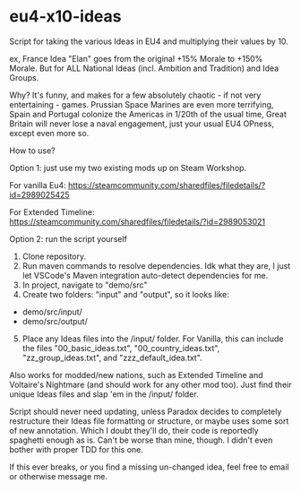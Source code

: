 # eu4-x10-ideas
Script for taking the various Ideas in EU4 and multiplying their values by 10.


ex,  France Idea "Elan" goes from the original +15% Morale to +150% Morale.
But for ALL National Ideas (incl. Ambition and Tradition) and Idea Groups.


Why? It's funny, and makes for a few absolutely chaotic - if not very entertaining - games. 
Prussian Space Marines are even more terrifying, 
Spain and Portugal colonize the Americas in 1/20th of the usual time, 
Great Britain will never lose a naval engagement,
just your usual EU4 OPness, except even more so.


How to use?


Option 1: just use my two existing mods up on Steam Workshop.


For vanilla Eu4: https://steamcommunity.com/sharedfiles/filedetails/?id=2989025425


For Extended Timeline: https://steamcommunity.com/sharedfiles/filedetails/?id=2989053021



Option 2: run the script yourself
1. Clone repository.
2. Run maven commands to resolve dependencies. Idk what they are, I just let VSCode's Maven integration auto-detect dependencies for me.
3. In project, navigate to "demo/src"
4. Create two folders: "input" and "output", so it looks like:
  - demo/src/input/
  - demo/src/output/
5. Place any Ideas files into the /input/ folder. For Vanilla, this can include the files "00_basic_ideas.txt", "00_country_ideas.txt", "zz_group_ideas.txt", and "zzz_default_idea.txt". 


Also works for modded/new nations, such as Extended Timeline and Voltaire's Nightmare (and should work for any other mod too). Just find their unique Ideas files and slap 'em in the /input/ folder.


Script should never need updating, unless Paradox decides to completely restructure their Ideas file formatting or structure, or maybe uses some sort of new annotation. Which I doubt they'll do, their code is reportedly spaghetti enough as is. Can't be worse than mine, though. I didn't even bother with proper TDD for this one.


If this ever breaks, or you find a missing un-changed idea, feel free to email or otherwise message me.
